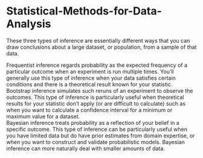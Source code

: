 # Statistical-Methods-for-Data-Analysis
These three types of inference are essentially different ways that you can draw conclusions about a large dataset, or population, from a sample of that data.

Frequentist inference regards probability as the expected frequency of a particular outcome when an experiment is run multiple times. You’ll generally use this type of inference when your data satisfies certain conditions and there is a theoretical result known for your statistic.
Bootstrap inference simulates such reruns of an experiment to observe the outcomes. This type of inference is particularly useful when theoretical results for your statistic don’t apply (or are difficult to calculate) such as when you want to calculate a confidence interval for a minimum or maximum value for a dataset.  
Bayesian inference treats probability as a reflection of your belief in a specific outcome. This type of inference can be particularly useful when you have limited data but do have prior estimates from domain expertise, or when you want to construct and validate probabilistic models. Bayesian inference can more naturally deal with smaller amounts of data.
